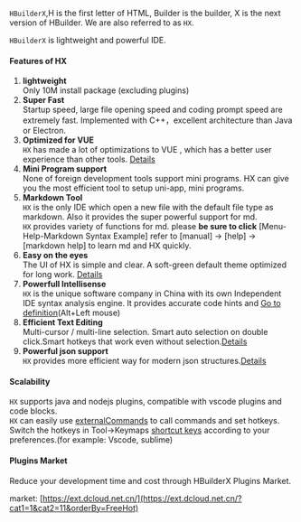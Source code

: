 `HBuilderX`,H is the first letter of HTML, Builder is the builder, X is the next version of HBuilder. We are also referred to as `HX`.

`HBuilderX` is lightweight and powerful IDE.

#### Features of HX
1. **lightweight**
<br/>Only 10M install package (excluding plugins)
2. **Super Fast**
<br/>Startup speed, large file opening speed and coding prompt speed are extremely fast. Implemented with C++，excellent architecture than Java or Electron.
3. **Optimized for VUE**
<br/>`HX` has made a lot of optimizations to VUE , which has a better user experience than other tools.
	[Details](/Tutorial/Language/vue)
4. **Mini Program support**
<br/>None of foreign development tools support mini programs.  HX can give you the most efficient tool to setup uni-app, mini programs.
5. **Markdown Tool**
<br/>`HX` is the only IDE which open a new file with the default file type as markdown. Also it provides the super powerful support for md. 
<br/>`HX` provides variety of functions for md. please **be sure to click** [Menu-Help-Markdown Syntax Example] refer to [manual] -> [help] -> [markdown help] to learn md and HX quickly.
6. **Easy on the eyes**
<br/>The UI of HX is simple and clear. A soft-green default theme optimized for long work. 
	[Details](/Tutorial/Other/health)
7. **Powerfull Intellisense**
<br/>`HX` is the unique software company in China with its own Independent IDE syntax analysis engine. It provides accurate code hints and [Go to definition](/Tutorial/UserGuide/goto)(Alt+Left mouse)
8. **Efficient Text Editing**
<br/>Multi-cursor / multi-line selection. Smart auto selection on double click.Smart hotkeys that work even without selection.[Details](/Tutorial/UserGuide/selection)
9. **Powerful json support**
<br/>`HX` provides more efficient way for modern json structures.[Details](/Tutorial/Language/json)


#### Scalability
`HX` supports java and nodejs plugins, compatible with vscode plugins and code blocks.<br/>
`HX` can easily use [externalCommands](/Tutorial/UserGuide/externalCommands) to call commands and set hotkeys.<br/>
Switch the hotkeys in Tool->Keymaps [shortcut keys](/Tutorial/keybindings) according to your preferences.(for example: Vscode, sublime)

#### Plugins Market

Reduce your development time and cost through HBuilderX Plugins Market.

market: [https://ext.dcloud.net.cn/](https://ext.dcloud.net.cn/?cat1=1&cat2=11&orderBy=FreeHot)
